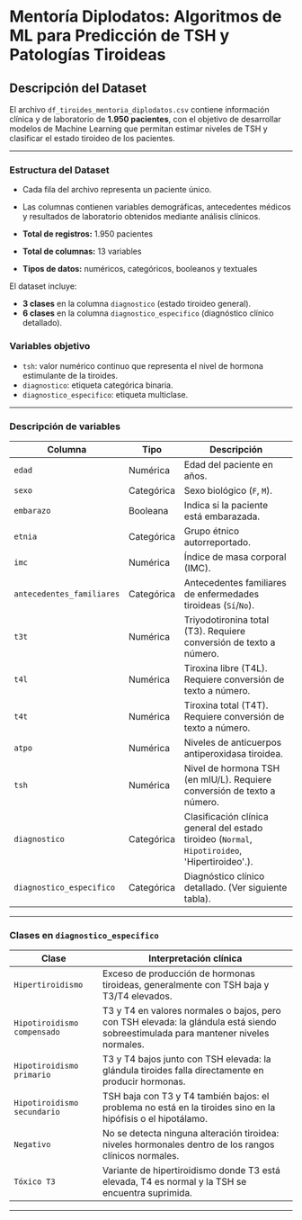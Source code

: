 # Mentoría Diplodatos: Algoritmos de ML para Predicción de TSH y Patologías Tiroideas

## Descripción del Dataset

El archivo `df_tiroides_mentoria_diplodatos.csv` contiene información clínica y de laboratorio de **1.950 pacientes**, con el objetivo de desarrollar modelos de Machine Learning que permitan estimar niveles de TSH y clasificar el estado tiroideo de los pacientes.

---

### Estructura del Dataset

- Cada fila del archivo representa un paciente único. 
- Las columnas contienen variables demográficas, antecedentes médicos y resultados de laboratorio obtenidos mediante análisis clínicos.

- **Total de registros:** 1.950 pacientes  
- **Total de columnas:** 13 variables  
- **Tipos de datos:** numéricos, categóricos, booleanos y textuales

El dataset incluye:
- **3 clases** en la columna `diagnostico` (estado tiroideo general).
- **6 clases** en la columna `diagnostico_especifico` (diagnóstico clínico detallado).

###  Variables objetivo

- `tsh`: valor numérico continuo que representa el nivel de hormona estimulante de la tiroides.
- `diagnostico`: etiqueta categórica binaria.
- `diagnostico_especifico`: etiqueta multiclase.

---

### Descripción  de variables

| Columna                    | Tipo       | Descripción |
|----------------------------|------------|-------------|
| `edad`                     | Numérica   | Edad del paciente en años. |
| `sexo`                     | Categórica | Sexo biológico (`F`, `M`). |
| `embarazo`                 | Booleana   | Indica si la paciente está embarazada. |
| `etnia`                    | Categórica | Grupo étnico autorreportado. |
| `imc`                      | Numérica   | Índice de masa corporal (IMC). |
| `antecedentes_familiares` | Categórica | Antecedentes familiares de enfermedades tiroideas (`Sí`/`No`). |
| `t3t`                      | Numérica   | Triyodotironina total (T3). Requiere conversión de texto a número. |
| `t4l`                      | Numérica   | Tiroxina libre (T4L). Requiere conversión de texto a número. |
| `t4t`                      | Numérica   | Tiroxina total (T4T). Requiere conversión de texto a número. |
| `atpo`                     | Numérica   | Niveles de anticuerpos antiperoxidasa tiroidea. |
| `tsh`                      | Numérica   | Nivel de hormona TSH (en mIU/L). Requiere conversión de texto a número. |
| `diagnostico`             | Categórica | Clasificación clínica general del estado tiroideo (`Normal`, `Hipotiroideo`, 'Hipertiroideo'.). |
| `diagnostico_especifico`  | Categórica | Diagnóstico clínico detallado. (Ver siguiente tabla). |

---

### Clases en `diagnostico_especifico`

| Clase                        | Interpretación clínica |
|-----------------------------|------------------------|
| `Hipertiroidismo`           | Exceso de producción de hormonas tiroideas, generalmente con TSH baja y T3/T4 elevados. |
| `Hipotiroidismo compensado` | T3 y T4 en valores normales o bajos, pero con TSH elevada: la glándula está siendo sobreestimulada para mantener niveles normales. |
| `Hipotiroidismo primario`   | T3 y T4 bajos junto con TSH elevada: la glándula tiroides falla directamente en producir hormonas. |
| `Hipotiroidismo secundario` | TSH baja con T3 y T4 también bajos: el problema no está en la tiroides sino en la hipófisis o el hipotálamo. |
| `Negativo`                  | No se detecta ninguna alteración tiroidea: niveles hormonales dentro de los rangos clínicos normales. |
| `Tóxico T3`                 | Variante de hipertiroidismo donde T3 está elevada, T4 es normal y la TSH se encuentra suprimida. |

---
